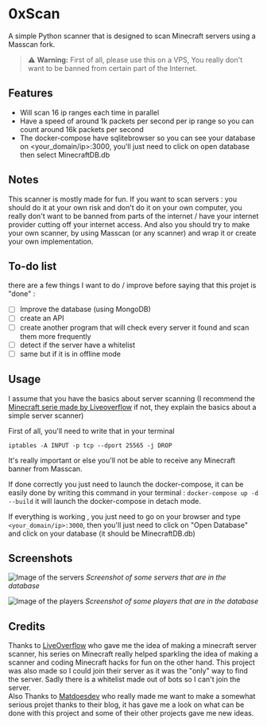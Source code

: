 # 0xScan

A simple Python scanner that is designed to scan Minecraft servers using a Masscan fork.

> :warning: **Warning:** First of all, please use this on a VPS, You really don't want to be banned from certain part of the Internet.


## Features

- Will scan 16 ip ranges each time in parallel
- Have a speed of around 1k packets per second per ip range so you can count around 16k packets per second
- The docker-compose have sqlitebrowser so you can see your database on <your_domain/ip>:3000, you'll just need to click on open database then select MinecraftDB.db

## Notes

This scanner is mostly made for fun. If you want to scan servers : you should do it at your own risk and don't do it on your own computer, you really don't want to be banned from parts of the internet / have your internet provider cutting off your internet access.
And also you should try to make your own scanner, by using Masscan (or any scanner) and wrap it or create your own implementation.

## To-do list

there are a few things I want to do / improve before saying that this projet is "done" :

- [ ] Improve the database (using MongoDB)
- [ ] create an API
- [ ] create another program that will check every server it found and scan them more frequently
- [ ] detect if the server have a whitelist
- [ ] same but if it is in offline mode

## Usage

I assume that you have the basics about server scanning (I recommend the [Minecraft serie made by Liveoverflow](https://www.youtube.com/watch?v=VIy_YbfAKqo) if not, they explain the basics about a simple server scanner)

First of all, you'll need to write that in your terminal 
```
iptables -A INPUT -p tcp --dport 25565 -j DROP
```
It's really important or else you'll not be able to receive any Minecraft banner from Masscan.

If done correctly you just need to launch the docker-compose, it can be easily done by writing this command in your terminal :
`docker-compose up -d --build` it will launch the docker-compose in detach mode.

If everything is working , you just need to go on your browser and type `<your_domain/ip>:3000`, then you'll just need to click on "Open Database" and click on your database (it should be MinecraftDB.db)


## Screenshots

![Image of the servers](https://i.imgur.com/jVkp4fM.png)
*Screenshot of some servers that are in the database*

![Image of the players](https://i.imgur.com/CGvCGX8.png)
*Screenshot of some players that are in the database*


## Credits

Thanks to [LiveOverflow](https://www.youtube.com/@LiveOverflow/) who gave me the idea of making a minecraft server scanner, his series on Minecraft really helped sparkling the idea of making a scanner and coding Minecraft hacks for fun on the other hand.
This project was also made so I could join their server as it was the "only" way to find the server.
Sadly there is a whitelist made out of bots so I can't join the server.\
Also Thanks to [Matdoesdev](https://matdoes.dev/) who really made me want to make a somewhat serious projet thanks to their blog, it has gave me a look on what can be done with this project and some of their other projects gave me new ideas.